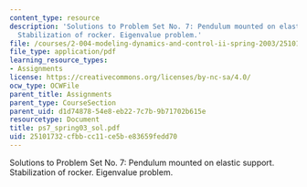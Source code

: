 ```yaml
---
content_type: resource
description: 'Solutions to Problem Set No. 7: Pendulum mounted on elastic support.
  Stabilization of rocker. Eigenvalue problem.'
file: /courses/2-004-modeling-dynamics-and-control-ii-spring-2003/25101732cfbbcc11ce5be83659fedd70_ps7_spring03_sol.pdf
file_type: application/pdf
learning_resource_types:
- Assignments
license: https://creativecommons.org/licenses/by-nc-sa/4.0/
ocw_type: OCWFile
parent_title: Assignments
parent_type: CourseSection
parent_uid: d1d74878-54e8-eb22-7c7b-9b71702b615e
resourcetype: Document
title: ps7_spring03_sol.pdf
uid: 25101732-cfbb-cc11-ce5b-e83659fedd70
---
```

Solutions to Problem Set No. 7: Pendulum mounted on elastic support. Stabilization of rocker. Eigenvalue problem.